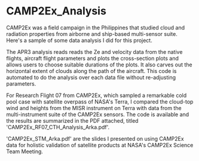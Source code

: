 # CAMP2Ex_Analysis
CAMP2Ex was a field campaign in the Philippines that studied cloud and radiation properties from airborne and ship-based multi-sensor suite. Here's a sample of some data analysis I did for this project.

The APR3 analysis reads reads the Ze and velocity data from the native flights, aircraft flight parameters and plots the cross-section plots and allows users to choose suitable durations of the plots. It also carves out the horizontal extent of clouds along the path of the aircraft. This code is automated to do the analysis over each data file without re-adjusting parameters. 

For Research Flight 07 from CAMP2Ex, which sampled a remarkable cold pool case with satellite overpass of NASA's Terra, I compared the cloud-top wind and heights from the MISR instrument on Terra with data from the multi-instrument suite of the CAMP2Ex sensors. The code is available and the results are summarized in the PDF attached, titled 'CAMP2Ex_RF07_CTH_Analysis_Arka.pdf'.

'CAMP2Ex_STM_Arka.pdf' are the slides I presented on using CAMP2Ex data for holistic validation of satellite products at NASA's CAMP2Ex Science Team Meeting.

